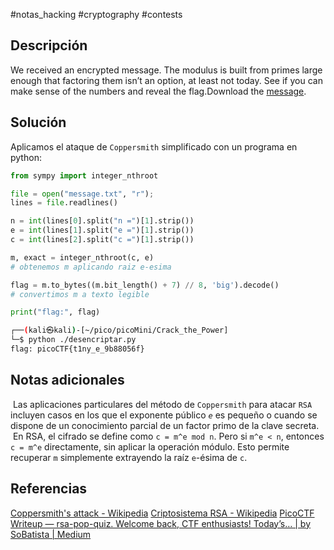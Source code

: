 #notas_hacking #cryptography #contests

## Descripción
We received an encrypted message. The modulus is built from primes large enough that factoring them isn’t an option, at least not today. See if you can make sense of the numbers and reveal the flag.Download the [message](https://challenge-files.picoctf.net/c_amiable_citadel/d75bf3f0753b354c1fabcaec0bdeb5902d67448835d57a0b0b268560a19f16a3/message.txt).
## Solución

Aplicamos el ataque de `Coppersmith` simplificado con un programa en python:
```python
from sympy import integer_nthroot

file = open("message.txt", "r");
lines = file.readlines()

n = int(lines[0].split("n =")[1].strip())
e = int(lines[1].split("e =")[1].strip())
c = int(lines[2].split("c =")[1].strip())

m, exact = integer_nthroot(c, e)
# obtenemos m aplicando raiz e-esima

flag = m.to_bytes((m.bit_length() + 7) // 8, 'big').decode()
# convertimos m a texto legible

print("flag:", flag)
```

```bash
┌──(kali㉿kali)-[~/pico/picoMini/Crack_the_Power]
└─$ python ./desencriptar.py
flag: picoCTF{t1ny_e_9b88056f}
```
## Notas adicionales
 Las aplicaciones particulares del método de `Coppersmith` para atacar `RSA` incluyen casos en los que el exponente público _`e`_ es pequeño o cuando se dispone de un conocimiento parcial de un factor primo de la clave secreta.
 En RSA, el cifrado se define como `c = m^e mod n`. Pero si `m^e < n`, entonces `c = m^e` directamente, sin aplicar la operación módulo. Esto permite recuperar `m` simplemente extrayendo la raíz `e`-ésima de `c`.
## Referencias
[Coppersmith's attack - Wikipedia](https://en.wikipedia.org/wiki/Coppersmith's_attack)
[Criptosistema RSA - Wikipedia](https://en.wikipedia.org/wiki/RSA_cryptosystem)
[PicoCTF Writeup — rsa-pop-quiz. Welcome back, CTF enthusiasts! Today’s… | by SoBatista | Medium](https://medium.com/@sobatistacyber/picoctf-writeup-rsa-pop-quiz-b13fbf4c6d2c)
